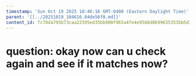 ```yaml
---
timestamp: 'Sun Oct 19 2025 10:46:16 GMT-0400 (Eastern Daylight Time)'
parent: '[[../20251019_104616.04de56f0.md]]'
content_id: fc78da795b73caa22395ed35bb900f965a4fe4e9568d8b99635353bb5d1827f7
---
```


# question: okay now can u check again and see if it matches now?
